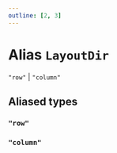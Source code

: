 ```yaml
---
outline: [2, 3]
---
```


# Alias `LayoutDir`

<code>"row"</code> | <code>"column"</code>



## Aliased types

### <code>"row"</code>



### <code>"column"</code>


